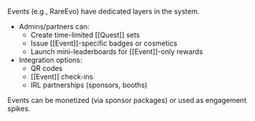 Events (e.g., RareEvo) have dedicated layers in the system.

- Admins/partners can:
  - Create time-limited [[Quest]] sets
  - Issue [[Event]]-specific badges or cosmetics
  - Launch mini-leaderboards for [[Event]]-only rewards
- Integration options:
  - QR codes
  - [[Event]] check-ins
  - IRL partnerships (sponsors, booths)

Events can be monetized (via sponsor packages) or used as engagement spikes.